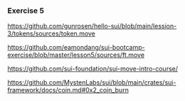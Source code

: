 ### Exercise 5

https://github.com/gunrosen/hello-sui/blob/main/lession-3/tokens/sources/token.move

https://github.com/eamondang/sui-bootcamp-exercise/blob/master/lesson5/sources/ft.move

https://github.com/sui-foundation/sui-move-intro-course/

https://github.com/MystenLabs/sui/blob/main/crates/sui-framework/docs/coin.md#0x2_coin_burn